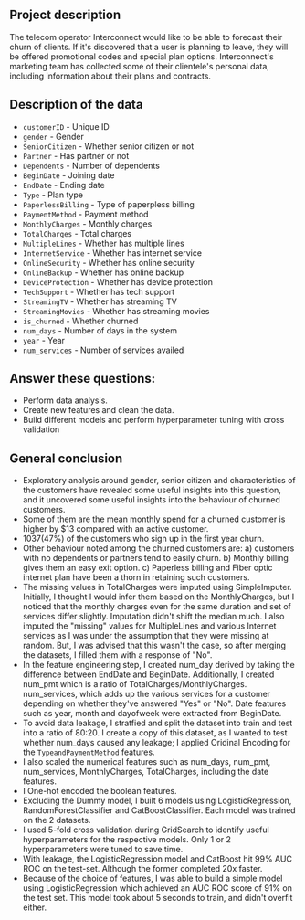 ## Project description

The telecom operator Interconnect would like to be able to forecast their churn of clients. If it's discovered that a user is planning to leave, they will be offered promotional codes and special plan options. Interconnect's marketing team has collected some of their clientele's personal data, including information about their plans and contracts.



## Description of the data

- `customerID` - Unique ID
- `gender` - Gender
- `SeniorCitizen` - Whether senior citizen or not
- `Partner` - Has partner or not
- `Dependents` - Number of dependents
- `BeginDate` - Joining date
- `EndDate` - Ending date
- `Type` - Plan type
- `PaperlessBilling` - Type of paperpless billing
- `PaymentMethod` - Payment method
- `MonthlyCharges` - Monthly charges
- `TotalCharges` - Total charges
- `MultipleLines` - Whether has multiple lines
- `InternetService` - Whether has internet service
- `OnlineSecurity` - Whether has online security
- `OnlineBackup` - Whether has online backup
- `DeviceProtection` - Whether has device protection
- `TechSupport` - Whether has tech support
- `StreamingTV` - Whether has streaming TV
- `StreamingMovies` - Whether has streaming movies
- `is_churned` - Whether churned
- `num_days` - Number of days in the system
- `year` - Year
- `num_services` - Number of services availed


## Answer these questions:

- Perform data analysis.
- Create new features and clean the data.
- Build different models and perform hyperparameter tuning with cross validation


## General conclusion

- Exploratory analysis around gender, senior citizen and characteristics of the customers have revealed some useful insights into this question, and it uncovered some useful insights into the behaviour of churned customers.
- Some of them are the mean monthly spend for a churned customer is higher by $13 compared with an active customer.
- 1037(47%) of the customers who sign up in the first year churn.
- Other behaviour noted among the churned customers are: a) customers with no dependents or partners tend to easily churn. b) Monthly billing gives them an easy exit option. c) Paperless billing and Fiber optic internet plan have been a thorn in retaining such customers.
- The missing values in TotalCharges were imputed using SimpleImputer. Initially, I thought I would infer them based on the MonthlyCharges, but I noticed that the monthly charges even for the same duration and set of services differ slightly. Imputation didn't shift the median much. I also imputed the "missing" values for MultipleLines and various Internet services as I was under the assumption that they were missing at random. But, I was advised that this wasn't the case, so after merging the datasets, I filled them with a response of "No".
- In the feature engineering step, I created num_day derived by taking the difference between EndDate and BeginDate. Additionally, I created num_pmt which is a ratio of TotalCharges/MonthlyCharges. num_services, which adds up the various services for a customer depending on whether they've answered "Yes" or "No". Date features such as year, month and dayofweek were extracted from BeginDate.
- To avoid data leakage, I stratfied and split the dataset into train and test into a ratio of 80:20. I create a copy of this dataset, as I wanted to test whether num_days caused any leakage; I applied Oridinal Encoding for the `TypeandPaymentMethod` features.
- I also scaled the numerical features such as num_days, num_pmt, num_services, MonthlyCharges, TotalCharges, including the date features.
- I One-hot encoded the boolean features.
- Excluding the Dummy model, I built 6 models using LogisticRegression, RandomForestClassifier and CatBoostClassifier. Each model was trained on the 2 datasets.
- I used 5-fold cross validation during GridSearch to identify useful hyperparameters for the respective models. Only 1 or 2 hyperparameters were tuned to save time.
- With leakage, the LogisticRegression model and CatBoost hit 99% AUC ROC on the test-set. Although the former completed 20x faster.
- Because of the choice of features, I was able to build a simple model using LogisticRegression which achieved an AUC ROC score of 91% on the test set. This model took about 5 seconds to train, and didn't overfit either.
